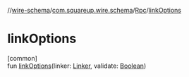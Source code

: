 //[wire-schema](../../../index.md)/[com.squareup.wire.schema](../index.md)/[Rpc](index.md)/[linkOptions](link-options.md)

# linkOptions

[common]\
fun [linkOptions](link-options.md)(linker: [Linker](../-linker/index.md), validate: [Boolean](https://kotlinlang.org/api/latest/jvm/stdlib/kotlin/-boolean/index.html))
